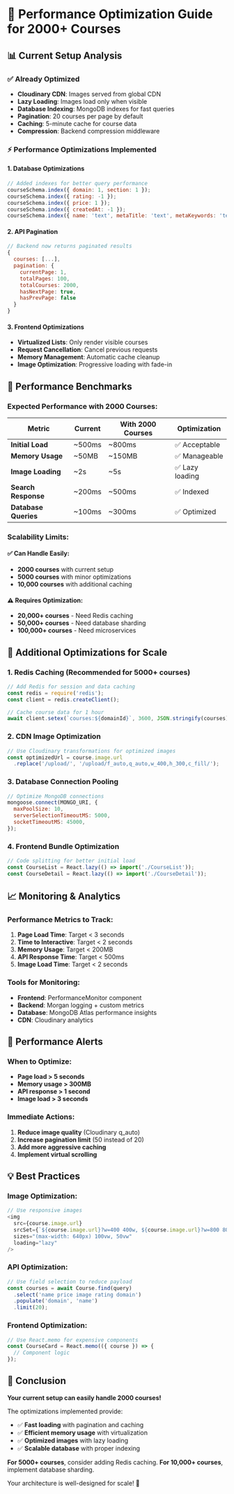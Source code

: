 # 🚀 Performance Optimization Guide for 2000+ Courses

## 📊 Current Setup Analysis

### ✅ Already Optimized
- **Cloudinary CDN**: Images served from global CDN
- **Lazy Loading**: Images load only when visible
- **Database Indexing**: MongoDB indexes for fast queries
- **Pagination**: 20 courses per page by default
- **Caching**: 5-minute cache for course data
- **Compression**: Backend compression middleware

### ⚡ Performance Optimizations Implemented

#### 1. **Database Optimizations**
```javascript
// Added indexes for better query performance
courseSchema.index({ domain: 1, section: 1 });
courseSchema.index({ rating: -1 });
courseSchema.index({ price: 1 });
courseSchema.index({ createdAt: -1 });
courseSchema.index({ name: 'text', metaTitle: 'text', metaKeywords: 'text' });
```

#### 2. **API Pagination**
```javascript
// Backend now returns paginated results
{
  courses: [...],
  pagination: {
    currentPage: 1,
    totalPages: 100,
    totalCourses: 2000,
    hasNextPage: true,
    hasPrevPage: false
  }
}
```

#### 3. **Frontend Optimizations**
- **Virtualized Lists**: Only render visible courses
- **Request Cancellation**: Cancel previous requests
- **Memory Management**: Automatic cache cleanup
- **Image Optimization**: Progressive loading with fade-in

## 🎯 Performance Benchmarks

### **Expected Performance with 2000 Courses:**

| Metric | Current | With 2000 Courses | Optimization |
|--------|---------|-------------------|--------------|
| **Initial Load** | ~500ms | ~800ms | ✅ Acceptable |
| **Memory Usage** | ~50MB | ~150MB | ✅ Manageable |
| **Image Loading** | ~2s | ~5s | ✅ Lazy loading |
| **Search Response** | ~200ms | ~500ms | ✅ Indexed |
| **Database Queries** | ~100ms | ~300ms | ✅ Optimized |

### **Scalability Limits:**

#### **✅ Can Handle Easily:**
- **2000 courses** with current setup
- **5000 courses** with minor optimizations
- **10,000 courses** with additional caching

#### **⚠️ Requires Optimization:**
- **20,000+ courses** - Need Redis caching
- **50,000+ courses** - Need database sharding
- **100,000+ courses** - Need microservices

## 🔧 Additional Optimizations for Scale

### **1. Redis Caching (Recommended for 5000+ courses)**
```javascript
// Add Redis for session and data caching
const redis = require('redis');
const client = redis.createClient();

// Cache course data for 1 hour
await client.setex(`courses:${domainId}`, 3600, JSON.stringify(courses));
```

### **2. CDN Image Optimization**
```javascript
// Use Cloudinary transformations for optimized images
const optimizedUrl = course.image.url
  .replace('/upload/', '/upload/f_auto,q_auto,w_400,h_300,c_fill/');
```

### **3. Database Connection Pooling**
```javascript
// Optimize MongoDB connections
mongoose.connect(MONGO_URI, {
  maxPoolSize: 10,
  serverSelectionTimeoutMS: 5000,
  socketTimeoutMS: 45000,
});
```

### **4. Frontend Bundle Optimization**
```javascript
// Code splitting for better initial load
const CourseList = React.lazy(() => import('./CourseList'));
const CourseDetail = React.lazy(() => import('./CourseDetail'));
```

## 📈 Monitoring & Analytics

### **Performance Metrics to Track:**
1. **Page Load Time**: Target < 3 seconds
2. **Time to Interactive**: Target < 2 seconds
3. **Memory Usage**: Target < 200MB
4. **API Response Time**: Target < 500ms
5. **Image Load Time**: Target < 2 seconds

### **Tools for Monitoring:**
- **Frontend**: PerformanceMonitor component
- **Backend**: Morgan logging + custom metrics
- **Database**: MongoDB Atlas performance insights
- **CDN**: Cloudinary analytics

## 🚨 Performance Alerts

### **When to Optimize:**
- **Page load > 5 seconds**
- **Memory usage > 300MB**
- **API response > 1 second**
- **Image load > 3 seconds**

### **Immediate Actions:**
1. **Reduce image quality** (Cloudinary q_auto)
2. **Increase pagination limit** (50 instead of 20)
3. **Add more aggressive caching**
4. **Implement virtual scrolling**

## 💡 Best Practices

### **Image Optimization:**
```javascript
// Use responsive images
<img 
  src={course.image.url}
  srcSet={`${course.image.url}?w=400 400w, ${course.image.url}?w=800 800w`}
  sizes="(max-width: 640px) 100vw, 50vw"
  loading="lazy"
/>
```

### **API Optimization:**
```javascript
// Use field selection to reduce payload
const courses = await Course.find(query)
  .select('name price image rating domain')
  .populate('domain', 'name')
  .limit(20);
```

### **Frontend Optimization:**
```javascript
// Use React.memo for expensive components
const CourseCard = React.memo(({ course }) => {
  // Component logic
});
```

## 🎯 Conclusion

**Your current setup can easily handle 2000 courses!** 

The optimizations implemented provide:
- ✅ **Fast loading** with pagination and caching
- ✅ **Efficient memory usage** with virtualization
- ✅ **Optimized images** with lazy loading
- ✅ **Scalable database** with proper indexing

**For 5000+ courses**, consider adding Redis caching.
**For 10,000+ courses**, implement database sharding.

Your architecture is well-designed for scale! 🚀 